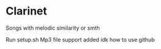 # Clarinet
Songs with melodic similarity or smth

Run setup.sh
Mp3 file support added idk how to use github